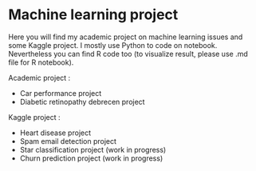 # Machine learning project

Here you will find my academic project on machine learning issues and some Kaggle project.
I mostly use Python to code on notebook. Nevertheless you can find R code too (to visualize result, please use .md file for R notebook).

Academic project : 
- Car performance project
- Diabetic retinopathy debrecen project

Kaggle project : 
- Heart disease project
- Spam email detection project
- Star classification project (work in progress)
- Churn prediction project (work in progress)
